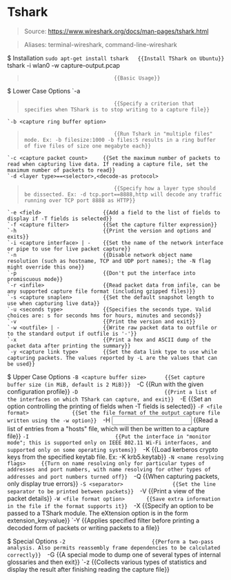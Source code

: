 # Tshark

> Source: https://www.wireshark.org/docs/man-pages/tshark.html

> Aliases: terminal-wireshark, command-line-wireshark

$ Installation
    `sudo apt-get install tshark   {{Install TShark on Ubuntu}} 
    `tshark -i wlan0 -w capture-output.pcap
>                                  {{Basic Usage}} 

$ Lower Case Options
    `-a <capture autostop condition>
>                                  {{Specify a criterion that specifies when TShark is to stop writing to a capture file}} 
    `-b <capture ring buffer option>
>                                  {{Run Tshark in "multiple files" mode. Ex: -b filesize:1000 -b files:5 results in a ring buffer of five files of size one megabyte each}} 
    `-c <capture packet count>     {{Set the maximum number of packets to read when capturing live data. If reading a capture file, set the maximum number of packets to read}} 
    `-d <layer type>==<selector>,<decode-as protocol>
>                                  {{Specify how a layer type should be dissected. Ex: -d tcp.port==8888,http will decode any traffic running over TCP port 8888 as HTTP}} 
    `-e <field>                    {{Add a field to the list of fields to display if -T fields is selected}} 
    `-f <capture filter>           {{Set the capture filter expression}} 
    `-h                            {{Print the version and options and exits}} 
    `-i <capture interface> | -    {{Set the name of the network interface or pipe to use for live packet capture}} 
    `-n                            {{Disable network object name resolution (such as hostname, TCP and UDP port names); the -N flag might override this one}} 
    `-p                            {{Don't put the interface into promiscuous mode}} 
    `-r <infile>                   {{Read packet data from infile, can be any supported capture file format (including gzipped files)}} 
    `-s <capture snaplen>          {{Set the default snapshot length to use when capturing live data}} 
    `-u <seconds type>             {{Specifies the seconds type. Valid choices are: s for seconds hms for hours, minutes and seconds}} 
    `-v                            {{Print the version and exit}} 
    `-w <outfile> | -              {{Write raw packet data to outfile or to the standard output if outfile is '-'}} 
    `-x                            {{Print a hex and ASCII dump of the packet data after printing the summary}} 
    `-y <capture link type>        {{Set the data link type to use while capturing packets. The values reported by -L are the values that can be used}} 

$ Upper Case Options
    `-B <capture buffer size>      {{Set capture buffer size (in MiB, default is 2 MiB)}} 
    `-C <configuration profile>    {{Run with the given configuration profile}} 
    `-D                            {{Print a list of the interfaces on which TShark can capture, and exit}} 
    `-E <field print option>       {{Set an option controlling the printing of fields when -T fields is selected}} 
    `-F <file format>              {{Set the file format of the output capture file written using the -w option}} 
    `-H <input hosts file>         {{Read a list of entries from a "hosts" file, which will then be written to a capture file}} 
    `-I                            {{Put the interface in "monitor mode"; this is supported only on IEEE 802.11 Wi-Fi interfaces, and supported only on some operating systems}} 
    `-K <keytab>                   {{Load kerberos crypto keys from the specified keytab file. Ex: -K krb5.keytab}} 
    `-N <name resolving flags>     {{Turn on name resolving only for particular types of addresses and port numbers, with name resolving for other types of addresses and port numbers turned off}} 
    `-Q                            {{When capturing packets, only display true errors}} 
    `-S <separator>                {{Set the line separator to be printed between packets}} 
    `-V                            {{Print a view of the packet details}} 
    `-W <file format option>       {{Save extra information in the file if the format supports it}} 
    `-X <eXtension options>        {{Specify an option to be passed to a TShark module. The eXtension option is in the form extension_key:value}} 
    `-Y <displaY filter>           {{Applies specified filter before printing a decoded form of packets or writing packets to a file}} 

$ Special Options
    `-2                            {{Perform a two-pass analysis. Also permits reassembly frame dependencies to be calculated correctly}} 
    `-G                            {{A special mode to dump one of several types of internal glossaries and then exit}} 
    `-z <statistics>               {{Collects various types of statistics and display the result after finishing reading the capture file}} 

